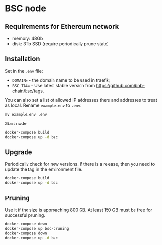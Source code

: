 # BSC node

## Requirements for Ethereum network
* memory: 48Gb
* disk: 3Tb SSD (require periodically prune state)

## Installation
Set in the `.env` file:
* `DOMAIN=` - the domain name to be used in traefik;
* `BSC_TAG=` - Use latest stable version from https://github.com/bnb-chain/bsc/tags.

You can also set a list of allowed IP addresses there and addresses to treat as local. Rename `example.env` to `.env`:
```
mv example.env .env
```

Start node:
```bash
docker-compose build
docker-compose up -d bsc
```

## Upgrade
Periodically check for new versions. if there is a release, then you need to update the tag in the environment file. 
```bash
docker-compose build
docker-compose up -d bsc
```

## Pruning 
Use it if the size is approaching 800 GB. At least 150 GB must be free for successful pruning.
```bash
docker-compose down
docker-compose up bsc-pruning
docker-compose down
docker-compose up -d bsc
```